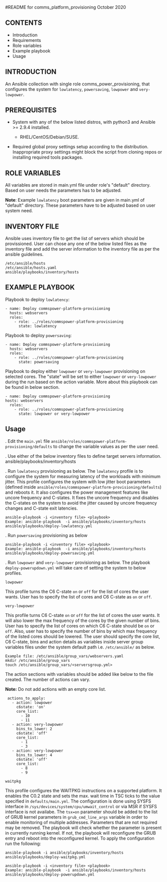#README for comms_platform_provisioning
October 2020

## CONTENTS

- Introduction
- Requirements
- Role variables
- Example playbook
- Usage

## INTRODUCTION
An Ansible collection with single role comms_power_provisioning, that
 configures the system for `lowlatency`, `powersaving`, `lowpower` and `very-lowpower`.

## PREREQUISITES
- System with any of the below listed distros, with python3 and Ansible >= 2.9.4 installed.
  - RHEL/CentOS/Debian/SUSE.

- Required global proxy settings setup according to the distribution.
 Inappropriate proxy settings might block the script from cloning repos
 or installing required tools packages.

## ROLE VARIABLES
All variables are stored in main.yml file under role's "default" directory.
Based on user needs the parameters has to be adjusted.

**Note**: Example `lowlatency` boot parameters are given in main.yml of "default"
directory. These parameters have to be adjusted based on user system need.

## INVENTORY FILE
Ansible uses inventory file to get the list of servers which should be provissioned.
User can chose any one of the below listed files as the inventory file and
add the server information to the inventory file as per the ansible guidelines.

```
/etc/ansible/hosts
/etc/ansible/hosts.yaml
ansible/playbooks/inventory/hosts
```

## EXAMPLE PLAYBOOK
Playbook to deploy `lowlatency`:
```
- name: Deploy commspower-platform-provisioning
  hosts: webservers
  roles:
    - role: ../roles/commspower-platform-provisioning
      state: lowlatency
```

Playbook to deploy `powersaving`:
```
- name: Deploy commspower-platform-provisioning
  hosts: webservers
  roles:
    - role: ../roles/commspower-platform-provisioning
      state: powersaving
```

Playbook to deploy either `lowpower` or `very-lowpower` provisioning on selected cores. The "state" will be set to either `lowpower` or `very-lowpower` during the run based on the action variable. More about this playbook can be found in below section.
```
- name: Deploy commspower-platform-provisioning
hosts: webservers
  roles:
    - role: ../roles/commspower-platform-provisioning
      state: lowpower or very-lowpower
```

## Usage
  . Edit the `main.yml` file `ansible/roles/commspower-platform-provisioning/defaults` to
    change the variable values as per the user need.

  . Use either of the below inventory files to define target servers information.
    ansible/playbooks/inventory/hosts

  . Run `lowlatency` provisioning as below. The `lowlatency` profile is to configure
    the system for measuring latency of the workloads with minimum jitter. This profile
    configures the system with low jitter boot parameters
    (defined inside `ansible/roles/commspower-platform-provisioning/defaults`)
    and reboots it. It also configures the power management features like uncore frequency
    and C-states. It fixes the uncore frequency and disables the C-states on the system to
    avoid the jitter caused by uncore frequency changes and C-state exit latencies.

  ```
  ansible-playbook -i <inventory file> <playbook>
  Example: ansible-playbook  -i ansible/playbooks/inventory/hosts ansible/playbooks/deploy-lowlatency.yml
  ```
  . Run `powersaving` provisioning as below
  ```
  ansible-playbook -i <inventory file> <playbook>
  Example: ansible-playbook  -i ansible/playbooks/inventory/hosts ansible/playbooks/deploy-powersaving.yml
  ```
. Run `lowpower` and `very-lowpower` provisioning as below.
  The playbook `deploy-powerupdown.yml` will take care of setting the
  system to below profiles.

   ```lowpower```

   This profile turns the C6 C-state `on` or `off` for the list of cores the
   user wants. User has to specify the list of cores and C6 C-state as
   `on` or `off`.

  ```very-lowpower```

  This profile turns C6 C-state `on` or `off` for the list of cores the user
  wants. It will also lower the max frequency of the cores by the given number
  of bins. User has to specify the list of cores on which C6 C-state should be
  `on` or `off`. Also, user has to specify the number of bins by which max frequency
  of the listed cores should be lowered. The user should specify the core list,
  C6 C-state, bins and action details as variables inside server group variables
  files under the system default path i.e. `/etc/ansible/` as below.

  ```
  Example file: /etc/ansible/group_vars/webservers.yaml
  mkdir /etc/ansible/group_vars
  touch /etc/ansible/group_vars/<serversgroup.yml>
  ```
 The action sections with variables should be added like below to the file created.
 The number of actions can vary.

 **Note:** Do not add actions with an empty core list.

 ```
  actions_to_apply:
    - action: lowpower
      c6state: 'on'
      core_list:
        - 10
        - 11
    - action: very-lowpower
      bins_to_lower: 2
      c6state: 'off'
      core_list:
        - 1
        - 3
    - action: very-lowpower
      bins_to_lower: 4
      c6state: 'off'
      core_list:
        - 8
        - 9
 ```

 ```waitpkg```

 This profile configures the WAITPKG instructions on a supported platform.
 It enables the C0.2 state and sets the max. wait time in TSC ticks to the value
 specified in `defaults/main.yml`. The configuration is done using SYSFS interface
 in `/sys/devices/system/cpu/umwait_control` or via MSR if SYSFS interface is not
 availabe. The `tsx=on` parameter should be added to the list of GRUB kernel
 parameters in `grub_cmd_line_args` variable in order to enable monitoring
 of multiple addresses. Parameters that are not required may be removed.
 The playbook will check whether the parameter is present in currently running
 kernel. If not, the playbook will reconfigure the GRUB entry and reboot into
 the reconfigured kernel. To apply the configuration run the following:
 ```
 ansible-playbook -i ansible/playbooks/inventory/hosts ansible/playbooks/deploy-waitpkg.yml
 ```

  ```
  ansible-playbook -i <inventory file> <playbook>
  Example: ansible-playbook  -i ansible/playbooks/inventory/hosts ansible/playbooks/deploy-powerupdown.yml
  ```
